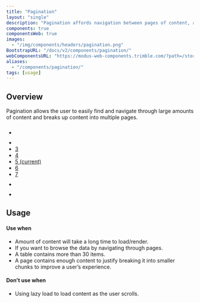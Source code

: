 ```yaml
---
title: "Pagination"
layout: "single"
description: "Pagination affords navigation between pages of content, and it highlights the page currently in view."
components: true
componentsWeb: true
images:
  - "/img/components/headers/pagination.png"
BootstrapURL: "/docs/v2/components/pagination/"
webComponentsURL: "https://modus-web-components.trimble.com/?path=/story/components-pagination--default"
aliases:
  - "/components/pagination/"
tags: [usage]
---
```


## Overview

Pagination allows the user to easily find and navigate through large amounts of content and breaks up content into multiple pages.

<div class="guide-example-block bg-secondary bg-opacity-10 p-4 pb-2 text-center">
  <nav class="text-center w-100 mx-auto ps-md-3">
    <ul class="pagination ps-sm-3">
      <li class="page-item">
        <a class="page-link p-1" href="#" aria-label="Previous">
          <svg width="24" height="24" fill="currentcolor"><use xlink:href="/modus-icons.svg#chevron-left"></use></svg>
        </a>
      </li>
      <li class="page-item">
        <a class="page-link p-1" href="#" aria-label="view more">
          <svg width="24" height="24" fill="currentcolor"><use xlink:href="/modus-icons.svg#more-horizontal"></use></svg>
        </a>
      </li>
      <li class="page-item">
        <a class="page-link" href="#"> 3 </a>
      </li>
      <li class="page-item">
        <a class="page-link" href="#"> 4 </a>
      </li>
      <li class="page-item active" aria-current="page">
        <a class="page-link" href="#">5 <span class="sr-only visually-hidden">(current)</span></a>
      </li>
      <li class="page-item">
        <a class="page-link" href="#"> 6 </a>
      </li>
      <li class="page-item">
        <a class="page-link" href="#"> 7 </a>
      </li>
      <li class="page-item">
        <a class="page-link p-1" href="#" aria-label="view more">
          <svg width="24" height="24" fill="currentcolor"><use xlink:href="/modus-icons.svg#more-horizontal"></use></svg>
        </a>
      </li>
      <li class="page-item">
        <a class="page-link p-1" href="#" aria-label="Next">
          <svg width="24" height="24" fill="currentcolor"><use xlink:href="/modus-icons.svg#chevron-right"></use></svg>
        </a>
      </li>
    </ul>
  </nav>
</div>

## Usage

#### Use when

- Amount of content will take a long time to load/render.
- If you want to browse the data by navigating through pages.
- A table contains more than 30 items.
- A page contains enough content to justify breaking it into smaller chunks to improve a user’s experience.

#### Don't use when

- Using lazy load to load content as the user scrolls.
